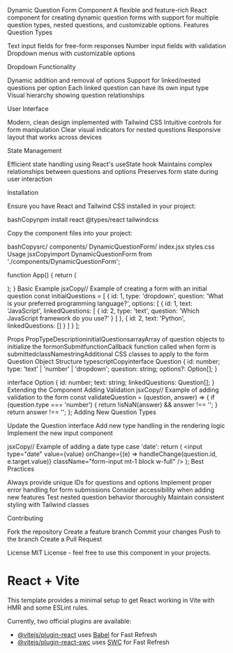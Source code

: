 Dynamic Question Form Component
A flexible and feature-rich React component for creating dynamic question forms with support for multiple question types, nested questions, and customizable options.
Features
Question Types

Text input fields for free-form responses
Number input fields with validation
Dropdown menus with customizable options

Dropdown Functionality

Dynamic addition and removal of options
Support for linked/nested questions per option
Each linked question can have its own input type
Visual hierarchy showing question relationships

User Interface

Modern, clean design implemented with Tailwind CSS
Intuitive controls for form manipulation
Clear visual indicators for nested questions
Responsive layout that works across devices

State Management

Efficient state handling using React's useState hook
Maintains complex relationships between questions and options
Preserves form state during user interaction

Installation

Ensure you have React and Tailwind CSS installed in your project:

bashCopynpm install react @types/react tailwindcss

Copy the component files into your project:

bashCopysrc/
  components/
    DynamicQuestionForm/
      index.jsx
      styles.css
Usage
jsxCopyimport DynamicQuestionForm from './components/DynamicQuestionForm';

function App() {
  return (
    <div className="container mx-auto p-4">
      <DynamicQuestionForm />
    </div>
  );
}
Basic Example
jsxCopy// Example of creating a form with an initial question
const initialQuestions = [
  {
    id: 1,
    type: 'dropdown',
    question: 'What is your preferred programming language?',
    options: [
      { 
        id: 1, 
        text: 'JavaScript',
        linkedQuestions: [
          {
            id: 2,
            type: 'text',
            question: 'Which JavaScript framework do you use?'
          }
        ]
      },
      { 
        id: 2, 
        text: 'Python',
        linkedQuestions: []
      }
    ]
  }
];

<DynamicQuestionForm initialQuestions={initialQuestions} />
Props
PropTypeDescriptioninitialQuestionsarrayArray of question objects to initialize the formonSubmitfunctionCallback function called when form is submittedclassNamestringAdditional CSS classes to apply to the form
Question Object Structure
typescriptCopyinterface Question {
  id: number;
  type: 'text' | 'number' | 'dropdown';
  question: string;
  options?: Option[];
}

interface Option {
  id: number;
  text: string;
  linkedQuestions: Question[];
}
Extending the Component
Adding Validation
jsxCopy// Example of adding validation to the form
const validateQuestion = (question, answer) => {
  if (question.type === 'number') {
    return !isNaN(answer) && answer !== '';
  }
  return answer !== '';
};
Adding New Question Types

Update the Question interface
Add new type handling in the rendering logic
Implement the new input component

jsxCopy// Example of adding a date type
case 'date':
  return (
    <input
      type="date"
      value={value}
      onChange={(e) => handleChange(question.id, e.target.value)}
      className="form-input mt-1 block w-full"
    />
  );
Best Practices

Always provide unique IDs for questions and options
Implement proper error handling for form submissions
Consider accessibility when adding new features
Test nested question behavior thoroughly
Maintain consistent styling with Tailwind classes

Contributing

Fork the repository
Create a feature branch
Commit your changes
Push to the branch
Create a Pull Request

License
MIT License - feel free to use this component in your projects. 
# React + Vite

This template provides a minimal setup to get React working in Vite with HMR and some ESLint rules.

Currently, two official plugins are available:

- [@vitejs/plugin-react](https://github.com/vitejs/vite-plugin-react/blob/main/packages/plugin-react/README.md) uses [Babel](https://babeljs.io/) for Fast Refresh
- [@vitejs/plugin-react-swc](https://github.com/vitejs/vite-plugin-react-swc) uses [SWC](https://swc.rs/) for Fast Refresh
